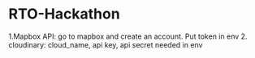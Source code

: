 # RTO-Hackathon
1.Mapbox API: go to mapbox and create an account. Put token in env
2. cloudinary: cloud_name, api key, api secret needed in env
